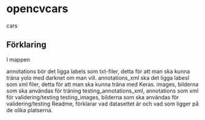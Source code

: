# opencvcars
cars

## Förklaring

I mappen

annotations bör det ligga labels som txt-filer, detta för att man ska kunna träna yolo med darknet om man vill.
annotations_xml ska det ligga labesl som xml filer, detta för att man ska kunna träna med Keras.
images, bilderna som ska användas för träning
testing_annotations_xml, annotations som xml för validering/testing
testing_images, bilderna som ska användas för validering/testing
Readme, förklarar vad datasettet är och vad som ligger på de olika platserna.